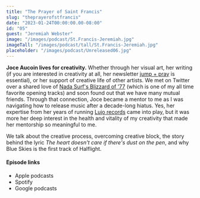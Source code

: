 ```yaml
---
title: "The Prayer of Saint Francis"
slug: "theprayerofstfrancis"
date: "2023-01-24T00:00:00.00-08:00"
id: "05"
guest: "Jeremiah Webster"
image: "/images/podcast/St.Francis-Jeremiah.jpg"
imageTall: "/images/podcast/tall/St.Francis-Jeremiah.jpg"
placeholder: "/images/podcast/Unreleased06.jpg"
---
```


**Joce Aucoin lives for creativity.** Whether through her visual art, her writing (if you are interested in creativity at all, her newsletter [jump + pray](https://jumpandpray.substack.com/) is essential), or her support of creative life of other artists. We met on Twitter over a shared love of [Nada Surf's Blizzard of '77](https://open.spotify.com/track/3ghULzyl9OXKlCiwQFitx2?si=c280c107dd074948) (which is one of my all time favorite opening tracks) and soon found out that we have many mutual friends. Through that connection, Joce became a mentor to me as I was navigating how to release music after a decade-long hiatus. Yes, her expertise from her years of running [Lujo records](https://lujorecords.com/) came into play, but it was more her deep interest in the health and vitality of my creativity that made her mentorship so meaningful to me.

We talk about the creative process, overcoming creative block, the story behind the lyric _The heart doesn't care if there's dust on the pen_, and why Blue Skies is the first track of Halflight.

#### Episode links

- Apple podcasts
- Spotify
- Google podcasts
